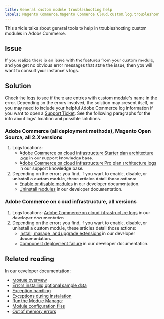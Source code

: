 ```yaml
---
title: General custom module troubleshooting help
labels: Magento Commerce,Magento Commerce Cloud,custom,log,troubleshooting,Adobe Commerce,cloud infrastructure,on-premises,Pro,Starter
---
```


This article talks about general tools to help in troubleshooting custom modules in Adobe Commerce.

## Issue

If you realize there is an issue with the features from your custom module, and you get no obvious error messages that state the issue, then you will want to consult your instance's logs.

## Solution

Check the logs to see if there are entries with custom module's name in the error.  Depending on the errors involved, the solution may present itself, or you may need to include your helpful Adobe Commerce log information if you want to open a [Support Ticket](https://support.magento.com/hc/en-us/articles/360019088251-Submit-a-support-ticket). See the following paragraphs for the info about logs' location and possible solutions.

### Adobe Commerce (all deployment methods), Magento Open Source, all 2.X versions

1. Logs locations:
    * [Adobe Commerce on cloud infrastructure Starter plan architecture logs](https://support.magento.com/hc/en-us/articles/360020127552) in our support knowledge base.
    * [Adobe Commerce on cloud infrastructure Pro plan architecture logs](https://support.magento.com/hc/en-us/articles/360000318834-Log-locations-directories-for-Pro-plan-Integration-Staging-Production) in our support knowledge base.
1. Depending on the errors you find, if you want to enable, disable, or uninstall a custom module, these articles detail those actions:    
    * [Enable or disable modules](https://devdocs.magento.com/guides/v2.3/install-gde/install/cli/install-cli-subcommands-enable.html) in our developer documentation.
    * [Uninstall modules](https://devdocs.magento.com/guides/v2.3/install-gde/install/cli/install-cli-uninstall-mods.html) in our developer documentation.

### Adobe Commerce on cloud infrastructure, all versions

1. Logs locations: [Adobe Commerce on cloud infrastructure logs](https://devdocs.magento.com/guides/v2.3/cloud/trouble/environments-logs.html) in our developer documentation.
1. Depending on the errors you find, if you want to enable, disable, or uninstall a custom module, these articles detail those actions:    
    * [Install, manage, and upgrade extensions](https://devdocs.magento.com/guides/v2.3/cloud/howtos/install-components.html) in our developer documentation.
    * [Component deployment failure](https://devdocs.magento.com/guides/v2.3/cloud/trouble/trouble_comp-deploy-fail.html) in our developer documentation.

## Related reading

In our developer documentation:

* [Module overview](https://devdocs.magento.com/guides/v2.3/architecture/archi_perspectives/components/modules/mod_intro.html)
* [Errors installing optional sample data](https://devdocs.magento.com/guides/v2.3/install-gde/trouble/tshoot_sample-data.html)
* [Exception handling](https://devdocs.magento.com/guides/v2.3/graphql/develop/exceptions.html)
* [Exceptions during installation](https://devdocs.magento.com/guides/v2.3/install-gde/trouble/tshoot_exceptions.html)
* [Run the Module Manager](https://devdocs.magento.com/guides/v2.3/comp-mgr/module-man/compman-checklist.html)
* [Module configuration files](https://devdocs.magento.com/guides/v2.3/config-guide/config/config-files.html)
* [Out of memory errors](https://devdocs.magento.com/guides/v2.3/comp-mgr/trouble/cman/out-of-memory.html)
